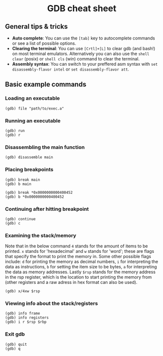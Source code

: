 <h1 align="center">GDB cheat sheet</h1>

## General tips & tricks

- **Auto complete**: You can use the `[tab]` key to autocomplete commands or see a list of possible options.
- **Clearing the terminal**: You can use `[Crtl]+[L]` to clear gdb (and bash!) on most terminal emulators. Alternatively you can also use the `shell clear` (posix) or `shell cls` (win) command to clear the terminal.
- **Assembly syntax**: You can switch to your preffered asm syntax with `set disassembly-flavor intel` or `set disassembly-flavor att`.

## Basic example commands

### Loading an executable

```
(gdb) file "path/to/exec.a"
```

### Running an executable

```
(gdb) run
(gdb) r
```

### Disassembling the main function

```
(gdb) disassemble main
```

### Placing breakpoints
```
(gdb) break main
(gdb) b main
```
```
(gdb) break *0x0000000000400452
(gdb) b *0x0000000000400452
```

### Continuing after hitting breakpoint
```
(gdb) continue
(gdb) c
```

### Examining the stack/memory
Note that in the below command `4` stands for the amount of items to be printed. 
`x` stands for 'hexadecimal' and `w` stands for 'word'; these are flags that specify the format to print the memory in.
Some other possible flags include: `d` for printing the memory as decimal numbers, `i` for interpreting the data as instructions, `b` for setting the item size to be bytes, `a` for interpreting the data as memory addresses.
Lastly `$rsp` stands for the memory address in the rsp register, which is the location to start printing the memory from (other registers and a raw adress in hex format can also be used).
```
(gdb) x/4xw $rsp
```

### Viewing info about the stack/registers
```
(gdb) info frame
(gdb) info registers
(gdb) i r $rsp $rbp
```

### Exit gdb
```
(gdb) quit
(gdb) q
```
